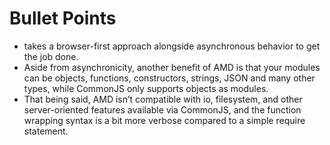 # Bullet Points

* takes a browser-first approach alongside asynchronous behavior to get the job done.
* Aside from asynchronicity, another benefit of AMD is that your modules can be objects, functions, constructors, strings, JSON and many other types, while CommonJS only supports objects as modules.
* That being said, AMD isn’t compatible with io, filesystem, and other server-oriented features available via CommonJS, and the function wrapping syntax is a bit more verbose compared to a simple require statement.
